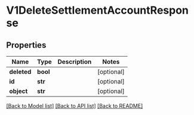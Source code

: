 # V1DeleteSettlementAccountResponse

## Properties
Name | Type | Description | Notes
------------ | ------------- | ------------- | -------------
**deleted** | **bool** |  | [optional] 
**id** | **str** |  | [optional] 
**object** | **str** |  | [optional] 

[[Back to Model list]](../README.md#documentation-for-models) [[Back to API list]](../README.md#documentation-for-api-endpoints) [[Back to README]](../README.md)


